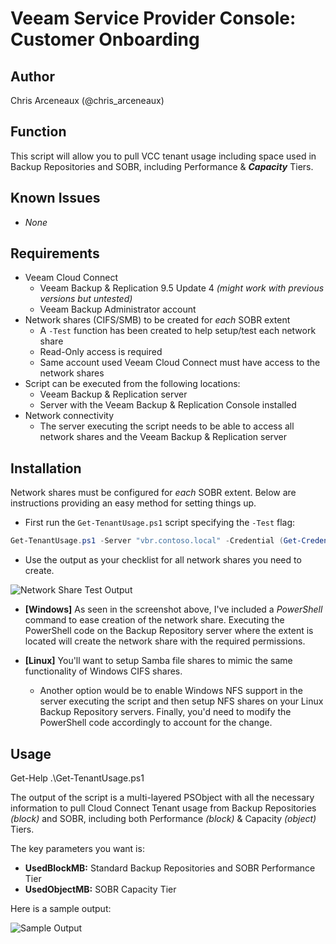 # Veeam Service Provider Console: Customer Onboarding

## Author

Chris Arceneaux (@chris_arceneaux)

## Function

This script will allow you to pull VCC tenant usage including space used in Backup Repositories and SOBR, including Performance & ***Capacity*** Tiers.

## Known Issues

* _None_

## Requirements

* Veeam Cloud Connect
  * Veeam Backup & Replication 9.5 Update 4 *(might work with previous versions but untested)*
  * Veeam Backup Administrator account
* Network shares (CIFS/SMB) to be created for *each* SOBR extent
  * A `-Test` function has been created to help setup/test each network share
  * Read-Only access is required
  * Same account used Veeam Cloud Connect must have access to the network shares
* Script can be executed from the following locations:
  * Veeam Backup & Replication server
  * Server with the Veeam Backup & Replication Console installed
* Network connectivity
  * The server executing the script needs to be able to access all network shares and the Veeam Backup & Replication server

## Installation

Network shares must be configured for *each* SOBR extent. Below are instructions providing an easy method for setting things up.

* First run the `Get-TenantUsage.ps1` script specifying the `-Test` flag:

```powershell
Get-TenantUsage.ps1 -Server "vbr.contoso.local" -Credential (Get-Credential) -Test
```

* Use the output as your checklist for all network shares you need to create.

![Network Share Test Output](network-share-test-output.png)

* **[Windows]** As seen in the screenshot above, I've included a *PowerShell* command to ease creation of the network share. Executing the PowerShell code on the Backup Repository server where the extent is located will create the network share with the required permissions.

* **[Linux]** You'll want to setup Samba file shares to mimic the same functionality of Windows CIFS shares.
  * Another option would be to enable Windows NFS support in the server executing the script and then setup NFS shares on your Linux Backup Repository servers. Finally, you'd need to modify the PowerShell code accordingly to account for the change.

## Usage

Get-Help .\Get-TenantUsage.ps1

The output of the script is a multi-layered PSObject with all the necessary information to pull Cloud Connect Tenant usage from Backup Repositories *(block)* and SOBR, including both Performance *(block)* & Capacity *(object)* Tiers.

The key parameters you want is:

* **UsedBlockMB:** Standard Backup Repositories and SOBR Performance Tier
* **UsedObjectMB:** SOBR Capacity Tier

Here is a sample output:

![Sample Output](sample-output.png)